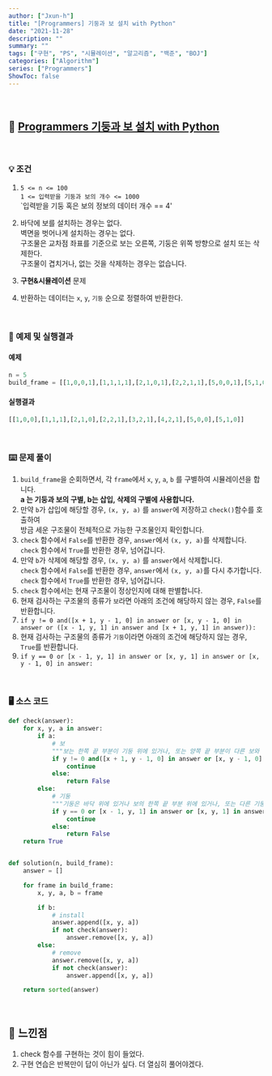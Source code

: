 ```yaml
---
author: ["Jxun-h"]
title: "[Programmers] 기둥과 보 설치 with Python"
date: "2021-11-28"
description: ""
summary: ""
tags: ["구현", "PS", "시뮬레이션", "알고리즘", "백준", "BOJ"]
categories: ["Algorithm"]
series: ["Programmers"]
ShowToc: false
---
```


<br>

## 📌 <a href="https://programmers.co.kr/learn/courses/30/lessons/60061" target="_blank">Programmers 기둥과 보 설치 with Python</a>

<br>

### 💡 조건

1.  `5 <= n <= 100`  
    `1 <= 입력받을 기둥과 보의 개수 <= 1000`  
    \`입력받을 기둥 혹은 보의 정보의 데이터 개수 == 4'

2.  바닥에 보를 설치하는 경우는 없다.  
    벽면을 벗어나게 설치하는 경우는 없다.  
    구조물은 교차점 좌표를 기준으로 보는 오른쪽, 기둥은 위쪽 방향으로 설치 또는 삭제한다.  
    구조물이 겹치거나, 없는 것을 삭제하는 경우는 없습니다.

3.  **구현&시뮬레이션** 문제

4.  반환하는 데이터는 `x`, `y`, `기둥` 순으로 정렬하여 반환한다.

<br>

### 🔖 예제 및 실행결과

#### 예제

```python
n = 5
build_frame = [[1,0,0,1],[1,1,1,1],[2,1,0,1],[2,2,1,1],[5,0,0,1],[5,1,0,1],[4,2,1,1],[3,2,1,1]]
```

#### 실행결과

```python
[[1,0,0],[1,1,1],[2,1,0],[2,2,1],[3,2,1],[4,2,1],[5,0,0],[5,1,0]]
```

<br>

### ⌨️ 문제 풀이

1.  `build_frame`을 순회하면서, 각 `frame`에서 `x`, `y`, `a`, `b` 를 구별하여 시뮬레이션을 합니다.  
    **a 는 기둥과 보의 구별, b는 삽입, 삭제의 구별에 사용합니다.**
2.  만약 `b`가 삽입에 해당할 경우, `(x, y, a)` 를 `answer`에 저장하고 `check()`함수를 호출하여  
    방금 세운 구조물이 전체적으로 가능한 구조물인지 확인합니다.
3.  `check` 함수에서 `False`를 반환한 경우, `answer`에서 `(x, y, a)`를 삭제합니다.  
    `check` 함수에서 `True`를 반환한 경우, 넘어갑니다.
4.  만약 `b`가 삭제에 해당할 경우, `(x, y, a)` 를 `answer`에서 삭제합니다.  
    `check` 함수에서 `False`를 반환한 경우, `answer`에서 `(x, y, a)`를 다시 추가합니다.  
    `check` 함수에서 `True`를 반환한 경우, 넘어갑니다.
5.  `check` 함수에서는 현재 구조물이 정상인지에 대해 판별합니다.
6.  현재 검사하는 구조물의 종류가 `보`라면 아래의 조건에 해당하지 않는 경우, `False`를 반환합니다.
7.  `if y != 0 and([x + 1, y - 1, 0] in answer or [x, y - 1, 0] in answer or ([x - 1, y, 1] in answer and [x + 1, y, 1] in answer)):`
8.  현재 검사하는 구조물의 종류가 `기둥`이라면 아래의 조건에 해당하지 않는 경우, `True`를 반환합니다.
9.  `if y == 0 or [x - 1, y, 1] in answer or [x, y, 1] in answer or [x, y - 1, 0] in answer:`

<br>

### 🖥 소스 코드

```python
def check(answer):
    for x, y, a in answer:
        if a:
            # 보
            """보는 한쪽 끝 부분이 기둥 위에 있거나, 또는 양쪽 끝 부분이 다른 보와 동시에 연결되어 있어야 합니다."""
            if y != 0 and([x + 1, y - 1, 0] in answer or [x, y - 1, 0] in answer or ([x - 1, y, 1] in answer and [x + 1, y, 1] in answer)):
                continue
            else:
                return False
        else:
            # 기둥
            """기둥은 바닥 위에 있거나 보의 한쪽 끝 부분 위에 있거나, 또는 다른 기둥 위에 있어야 합니다."""
            if y == 0 or [x - 1, y, 1] in answer or [x, y, 1] in answer or [x, y - 1, 0] in answer:
                continue
            else:
                return False
    return True


def solution(n, build_frame):
    answer = []

    for frame in build_frame:
        x, y, a, b = frame

        if b:
            # install
            answer.append([x, y, a])
            if not check(answer):
                answer.remove([x, y, a])
        else:
            # remove
            answer.remove([x, y, a])
            if not check(answer):
                answer.append([x, y, a])

    return sorted(answer)
```

<br>

## 💾 느낀점

1.  check 함수를 구현하는 것이 힘이 들었다.
2.  구현 연습은 반복만이 답이 아닌가 싶다. 더 열심히 풀어야겠다.